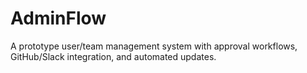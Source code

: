 # AdminFlow
A prototype user/team management system with approval workflows, GitHub/Slack integration, and automated updates.
